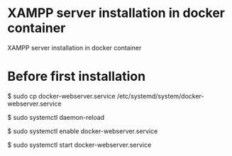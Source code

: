 # XAMPP server installation in docker container
XAMPP server installation in docker container

# Before first installation
$ sudo cp docker-webserver.service /etc/systemd/system/docker-webserver.service

$ sudo systemctl daemon-reload

$ sudo systemctl enable docker-webserver.service

$ sudo systemctl start docker-webserver.service
